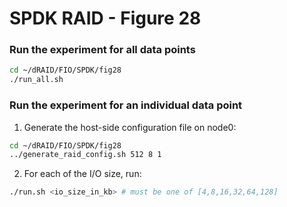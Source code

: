 # SPDK RAID - Figure 28

### Run the experiment for all data points
```Bash
cd ~/dRAID/FIO/SPDK/fig28
./run_all.sh
```

### Run the experiment for an individual data point

1. Generate the host-side configuration file on node0:
```Bash
cd ~/dRAID/FIO/SPDK/fig28
../generate_raid_config.sh 512 8 1
```

2. For each of the I/O size, run:
```Bash
./run.sh <io_size_in_kb> # must be one of [4,8,16,32,64,128]
```